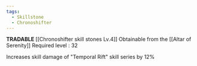 ```yaml
---
tags:
  - Skillstone
  - Chronoshifter
---
```

**TRADABLE**
[[Chronoshifter skill stones Lv.4]]
Obtainable from the [[Altar of Serenity]]
Required level : 32

Increases skill damage of "Temporal Rift" skill series by 12%